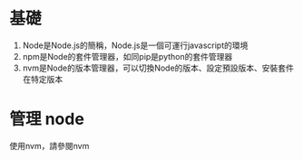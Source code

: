 # 基礎

1. Node是Node.js的簡稱，Node.js是一個可運行javascript的環境
2. npm是Node的套件管理器，如同pip是python的套件管理器
3. nvm是Node的版本管理器，可以切換Node的版本、設定預設版本、安裝套件在特定版本

# 管理 node
使用nvm，請參閱nvm
